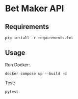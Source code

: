 # Bet Maker API

## Requirements


 ```
pip install -r requirements.txt
 ```


## Usage

Run Docker:

```
docker compose up --build -d
```

Test:

```
pytest
```